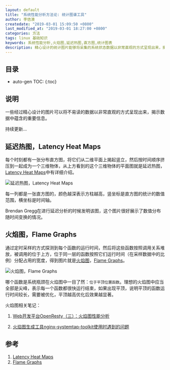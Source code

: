 ```yaml
---
layout: default
title: "系统性能分析方法论: 统计图谱工具"
author: 李佶澳
createdate: "2019-03-01 15:09:50 +0800"
last_modified_at: "2019-03-01 18:27:00 +0800"
categories: 方法
tags: linux 基础知识
keywords: 系统性能分析,火焰图,延迟热图,直方图,统计图表
description: 精心设计的统计图片能够将采集的系统状态数据以非常直观的方式呈现出来，揭示数据中蕴含的重要信息
---
```


## 目录
* auto-gen TOC:
{:toc}

## 说明

一些经过精心设计的图片可以将不易读的数据以非常直观的方式呈现出来，揭示数据中蕴含的重要信息。

持续更新...

## 延迟热图，Latency Heat Maps

每个时刻都有一张分布直方图，将它们从二维平面上揭起竖立，然后按时间顺序挤压到一起成为一个三维物体，从上方看到的这个三维物体的平面图就是延迟热图，[Latency Heat Maps][1]中有详细介绍。

![延迟热图，Latency Heat Maps](http://www.brendangregg.com/HeatMaps/latency-heatmap.svg)

每一列都是一张直方图的，颜色越深表示方柱越高，竖坐标是直方图的统计的数值范围，横坐标是时间轴。

Brendan Gregg在进行延迟分析的时候发明该图，这个图片很好展示了数值分布随时间变换的情况。

## 火焰图，Flame Graphs

通过定时采样的方式探测到每个函数的运行时间，然后将这些函数按照调用关系堆放，被调用的位于上方，位于同一层的函数按照它们运行时间（在采样数据中的比例）分配占用的宽度，得到图片就是[火焰图][2]，[Flame Graphs][2]。

![火焰图，Flame Graphs](http://www.brendangregg.com/FlameGraphs/cpu-mysql-updated.svg)

哪个函数是系统瓶颈在火焰图中一目了然：`位于平顶位置函数`。理想的火焰图中应当全部是尖峰，表示每一个函数都很快运行结束，如果出现平顶，说明平顶的函数运行时间较长，需要被优化，平顶越高优化后效果越显著。

火焰图相关笔记：

1. [Web开发平台OpenResty（三）：火焰图性能分析](https://www.lijiaocn.com/%E7%BC%96%E7%A8%8B/2018/11/02/openresty-study-03-frame-md.html)

2. [火焰图生成工具nginx-systemtap-toolkit使用时遇到的问题](https://www.lijiaocn.com/%E9%97%AE%E9%A2%98/2018/12/06/nginx-systemtap-toolkit-usage-md.html)

## 参考

1. [Latency Heat Maps][1]
2. [Flame Graphs][2]

[1]: http://www.brendangregg.com/HeatMaps/latency.html "Latency Heat Maps"
[2]: http://www.brendangregg.com/flamegraphs.html "Flame Graphs"
